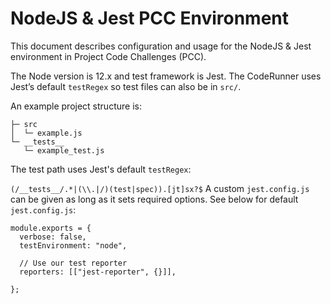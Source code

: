 # NodeJS & Jest PCC Environment
This document describes configuration and usage for the NodeJS & Jest environment in Project Code Challenges (PCC).

The Node version is 12.x and test framework is Jest. The CodeRunner uses Jest’s default `testRegex` so test files can also be in `src/`.

An example project structure is:
```
├─ src
│  └─ example.js
└─ __tests__
   └─ example_test.js

```
The test path uses Jest's default `testRegex`:

`(/__tests__/.*|(\\.|/)(test|spec)).[jt]sx?$`
A custom `jest.config.js` can be given as long as it sets required options. See below for default `jest.config.js`:

```
module.exports = {
  verbose: false,
  testEnvironment: "node",
  
  // Use our test reporter
  reporters: [["jest-reporter", {}]],
  
};